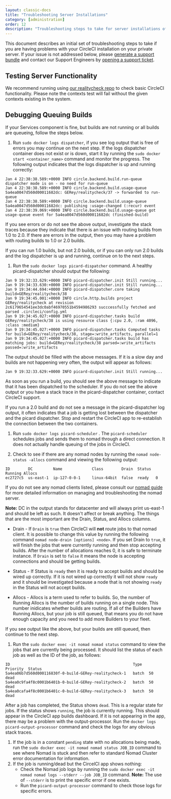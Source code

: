 ```yaml
---
layout: classic-docs
title: "Troubleshooting Server Installations"
category: [administration]
order: 12
description: "Troubleshooting steps to take for server installations of CircleCI"
---
```

This document describes
an initial set of troubleshooting steps to take
if you are having problems with your CircleCI installation on your private server.
If your issue is not addressed below,
please [generate a support bundle](https://help.replicated.com/docs/native/packaging-an-application/support-bundle/)
and contact our Support Engineers
by [opening a support ticket](https://support.circleci.com/hc/en-us/requests/new).

## Testing Server Functionality

We recommend running using [our realitycheck repo](https://github.com/circleci/realitycheck) to check basic CircleCI functionality. Please note the contexts test will fail without the given contexts existing in the system.

## Debugging Queuing Builds

If your Services component is fine, but builds are not running or all builds are queueing, follow the steps below.

1. Run `sudo docker logs dispatcher`, if you see log output that is free of errors you may continue on the next step.
If the logs dispatcher container does not exist or is down, start it by running the `sudo docker start <container_name>` command and monitor the progress. The following output indicates that the logs dispatcher is up and running correctly:

```
Jan 4 22:38:38.589:+0000 INFO circle.backend.build.run-queue dispatcher mode is on - no need for run-queue
Jan 4 22:38:38.589:+0000 INFO circle.backend.build.usage-queue 5a4ea0047d560d00011682dc: GERey/realitycheck/37 -> forwarded to run-queue
Jan 4 22:38:38.589:+0000 INFO circle.backend.build.usage-queue 5a4ea0047d560d00011682dc: publishing :usage-changed (:recur) event
Jan 4 22:38:39.069:+0000 INFO circle.backend.build.usage-queue got usage-queue event for 5a4ea0047d560d00011682dc (finished-build)
```

If you see errors or do not see the above output, investigate the stack traces because they indicate that there is an issue with routing builds from 1.0 to 2.0. If there are errors in the output, then you may have a problem with routing builds to 1.0 or 2.0 builds.

If you can run 1.0 builds, but not 2.0 builds, or if you can only run 2.0 builds and the log dispatcher is up and running, continue on to the next steps.

1. Run the `sudo docker logs picard-dispatcher` command. A healthy picard-dispatcher should output the following:

```
Jan 9 19:32:33.629:+0000 INFO picard-dispatcher.init Still running...
Jan 9 19:34:33.630:+0000 INFO picard-dispatcher.init Still running...
Jan 9 19:34:44.694:+0000 INFO picard-dispatcher.core taking build=GERey/realitycheck/38
Jan 9 19:34:45.001:+0000 INFO circle.http.builds project GERey/realitycheck at revision 2c6179654541ee3dc0abf46970551b4594986293 succcessfully fetched and parsed .circleci/config.yml
Jan 9 19:34:45.027:+0000 INFO picard-dispatcher.tasks build GERey/realitycheck/38 is using resource class {:cpu 2.0, :ram 4096, :class :medium}
Jan 9 19:34:45.027:+0000 INFO picard-dispatcher.tasks Computed tasks for build=GERey/realitycheck/38, stage=:write_artifacts, parallel=1
Jan 9 19:34:45.027:+0000 INFO picard-dispatcher.tasks build has matching jobs: build=GERey/realitycheck/38 parsed=:write_artifacts passed=:write_artifacts
```

The output should be filled with the above messages. If it is a slow day and builds are not happening very often, the output will appear as follows:

```
Jan 9 19:32:33.629:+0000 INFO picard-dispatcher.init Still running...
```

As soon as you run a build, you should see the above message to indicate that it has been dispatched to the scheduler. If you do not see the above output or you have a stack trace in the picard-dispatcher container, contact CircleCI support.

If you run a 2.0 build and do not see a message in the picard-dispatcher log output, it often indicates that a job is getting lost between the dispatcher and the picard dispatcher. Stop and restart the CircleCI app to re-establish the connection between the two containers.


1. Run `sudo docker logs picard-scheduler` . The `picard-scheduler` schedules jobs and sends them to nomad through a direct connection. It does not actually handle queuing of the jobs in CircleCI.


1. Check to see if there are any nomad nodes by running the `nomad node-status -allocs` command and viewing the following output:

```
ID        DC         Name             Class        Drain  Status  Running Allocs
ec2727c5  us-east-1  ip-127-0-0-1     linux-64bit  false  ready   0
```

If you do not see any nomad clients listed, please consult our [nomad guide]({{site.baseurl}}/2.0/nomad/) for more detailed information on managing and troubleshooting the nomad server.

**Note:** DC in the output stands for datacenter and will always print us-east-1 and should be left as such. It doesn't affect or break anything. The things that are the most important are the Drain, Status, and Allocs columns.

- Drain - If `Drain` is `true` then CircleCI will **not** route jobs to that nomad client. It is possible to change this value by running the following command `nomad node-drain [options] <node>`. If you set Drain to `true`, it will finish the jobs that were currently running and then stop accepting builds. After the number of allocations reaches 0, it is safe to terminate instance. If `Drain` is set to `false` it means the node is accepting connections and should be getting builds.  

- Status - If Status is `ready` then it is ready to accept builds and should be wired up correctly. If it is not wired up correctly it will not show `ready` and it should be investigated because a node that is not showing `ready` in the Status will not accept builds.

- Allocs - Allocs is a term used to refer to builds. So, the number of Running Allocs is the number of builds running on a single node. This number inidicates whether builds are routing. If all of the Builders have Running Allocs, but your job is still queued, that means you do not have enough capacity and you need to add more Builders to your fleet.

If you see output like the above, but your builds are still queued, then continue to the next step.


1. Run the `sudo docker exec -it nomad nomad status` command to view the jobs that are currently being processed. It should list the status of each job as well as the ID of the job, as follows:

```
ID                                                      Type   Priority  Status
5a4ea06b7d560d000116830f-0-build-GERey-realitycheck-1   batch  50        dead
5a4ea0c9fa4f8c0001b6401b-0-build-GERey-realitycheck-2   batch  50        dead
5a4ea0cafa4f8c0001b6401c-0-build-GERey-realitycheck-3   batch  50        dead
```

After a job has completed, the Status shows `dead`. This is a regular state for jobs. If the status shows `running`, the job is currently running. This should appear in the CircleCI app builds dashboard. If it is not appearing in the app, there may be a problem with the output-processor. Run the  `docker logs picard-output-processor` command and check the logs for any obvious stack traces.


1. If the job is in a constant `pending` state with no allocations being made, run the `sudo docker exec -it nomad nomad status JOB_ID` command to see where Nomad is stuck and then refer to standard Nomad Cluster error documentation for information.
1. If the job is running/dead but the CircelCI app shows nothing:
   - Check the Nomad job logs by running the `sudo docker exec -it nomad nomad logs --stderr --job JOB_ID` command. **Note:** The use of `--stderr` is to print the specific error if one exists.
   - Run the `picard-output-processor` command to check those logs for specific errors.
